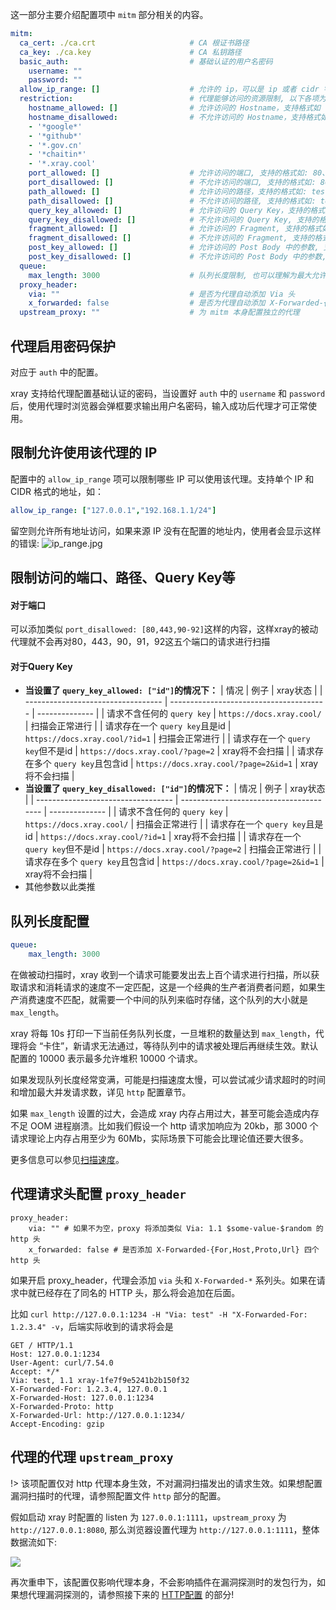这一部分主要介绍配置项中 `mitm` 部分相关的内容。

```yaml
mitm:
  ca_cert: ./ca.crt                     # CA 根证书路径
  ca_key: ./ca.key                      # CA 私钥路径
  basic_auth:                           # 基础认证的用户名密码
    username: ""
    password: ""
  allow_ip_range: []                    # 允许的 ip，可以是 ip 或者 cidr 字符串
  restriction:                          # 代理能够访问的资源限制, 以下各项为空表示不限制
    hostname_allowed: []                # 允许访问的 Hostname，支持格式如 t.com、*.t.com、1.1.1.1、1.1.1.1/24、1.1-4.1.1-8
    hostname_disallowed:                # 不允许访问的 Hostname，支持格式如 t.com、*.t.com、1.1.1.1、1.1.1.1/24、1.1-4.1.1-8
    - '*google*'
    - '*github*'
    - '*.gov.cn'
    - '*chaitin*'
    - '*.xray.cool'
    port_allowed: []                    # 允许访问的端口, 支持的格式如: 80、80-85
    port_disallowed: []                 # 不允许访问的端口, 支持的格式如: 80、80-85
    path_allowed: []                    # 允许访问的路径，支持的格式如: test、*test*
    path_disallowed: []                 # 不允许访问的路径, 支持的格式如: test、*test*
    query_key_allowed: []               # 允许访问的 Query Key，支持的格式如: test、*test*
    query_key_disallowed: []            # 不允许访问的 Query Key, 支持的格式如: test、*test*
    fragment_allowed: []                # 允许访问的 Fragment, 支持的格式如: test、*test*
    fragment_disallowed: []             # 不允许访问的 Fragment, 支持的格式如: test、*test*
    post_key_allowed: []                # 允许访问的 Post Body 中的参数, 支持的格式如: test、*test*
    post_key_disallowed: []             # 不允许访问的 Post Body 中的参数, 支持的格式如: test、*test*
  queue:
    max_length: 3000                    # 队列长度限制, 也可以理解为最大允许多少等待扫描的请求, 请根据内存大小自行调整
  proxy_header:
    via: ""                             # 是否为代理自动添加 Via 头
    x_forwarded: false                  # 是否为代理自动添加 X-Forwarded-{For,Host,Proto,Url} 四个 http 头
  upstream_proxy: ""                    # 为 mitm 本身配置独立的代理
```

## 代理启用密码保护

对应于 `auth` 中的配置。

xray 支持给代理配置基础认证的密码，当设置好 `auth` 中的 `username` 和 `password` 后，使用代理时浏览器会弹框要求输出用户名密码，输入成功后代理才可正常使用。

## 限制允许使用该代理的 IP

配置中的 `allow_ip_range` 项可以限制哪些 IP 可以使用该代理。支持单个 IP 和 CIDR 格式的地址，如：

```yaml
allow_ip_range: ["127.0.0.1","192.168.1.1/24"]
```

留空则允许所有地址访问，如果来源 IP 没有在配置的地址内，使用者会显示这样的错误:
![ip_range.jpg](../assets/configuration/allow_ip_range.jpg)

## 限制访问的端口、路径、Query Key等

#### 对于端口

可以添加类似 `port_disallowed: [80,443,90-92]`这样的内容，这样xray的被动代理就不会再对80，443，90，91，92这五个端口的请求进行扫描

#### 对于Query Key

+ **当设置了 `query_key_allowed: ["id"]`的情况下：**
  | 情况                               | 例子                                    | xray状态       |
  | ---------------------------------- | --------------------------------------- | -------------- |
  | 请求不含任何的 `query key`       | `https://docs.xray.cool/`             | 扫描会正常进行 |
  | 请求存在一个 `query key`且是id   | `https://docs.xray.cool/?id=1`        | 扫描会正常进行 |
  | 请求存在一个 `query key`但不是id | `https://docs.xray.cool/?page=2`      | xray将不会扫描 |
  | 请求存在多个 `query key`且包含id | `https://docs.xray.cool/?page=2&id=1` | xray将不会扫描 |
+ **当设置了 `query_key_disallowed: ["id"]`的情况下：**
  | 情况                               | 例子                                    | xray状态       |
  | ---------------------------------- | --------------------------------------- | -------------- |
  | 请求不含任何的 `query key`       | `https://docs.xray.cool/`             | 扫描会正常进行 |
  | 请求存在一个 `query key`且是id   | `https://docs.xray.cool/?id=1`        | xray将不会扫描 |
  | 请求存在一个 `query key`但不是id | `https://docs.xray.cool/?page=2`      | 扫描会正常进行 |
  | 请求存在多个 `query key`且包含id | `https://docs.xray.cool/?page=2&id=1` | xray将不会扫描 |
+ 其他参数以此类推

## 队列长度配置

```yaml
queue:
    max_length: 3000
```

在做被动扫描时，xray 收到一个请求可能要发出去上百个请求进行扫描，所以获取请求和消耗请求的速度不一定匹配，这是一个经典的生产者消费者问题，如果生产消费速度不匹配，就需要一个中间的队列来临时存储，这个队列的大小就是 `max_length`。

xray 将每 10s 打印一下当前任务队列长度，一旦堆积的数量达到 `max_length`，代理将会 “卡住”，新请求无法通过，等待队列中的请求被处理后再继续生效。默认配置的 10000 表示最多允许堆积 10000 个请求。

如果发现队列长度经常变满，可能是扫描速度太慢，可以尝试减少请求超时的时间和增加最大并发请求数，详见 `http` 配置章节。

如果 `max_length` 设置的过大，会造成 xray 内存占用过大，甚至可能会造成内存不足 OOM 进程崩溃。比如我们假设一个 http 请求加响应为 20kb，那 3000 个请求理论上内存占用至少为 60Mb，实际场景下可能会比理论值还要大很多。

更多信息可以参见[扫描速度](guide/speed)。

## 代理请求头配置 `proxy_header`

```
proxy_header:
    via: "" # 如果不为空，proxy 将添加类似 Via: 1.1 $some-value-$random 的 http 头
    x_forwarded: false # 是否添加 X-Forwarded-{For,Host,Proto,Url} 四个 http 头
```

如果开启 proxy_header，代理会添加 `via` 头和 `X-Forwarded-*` 系列头。如果在请求中就已经存在了同名的 HTTP 头，那么将会追加在后面。

比如 `curl http://127.0.0.1:1234 -H "Via: test" -H "X-Forwarded-For: 1.2.3.4" -v`，后端实际收到的请求将会是

```http
GET / HTTP/1.1
Host: 127.0.0.1:1234
User-Agent: curl/7.54.0
Accept: */*
Via: test, 1.1 xray-1fe7f9e5241b2b150f32
X-Forwarded-For: 1.2.3.4, 127.0.0.1
X-Forwarded-Host: 127.0.0.1:1234
X-Forwarded-Proto: http
X-Forwarded-Url: http://127.0.0.1:1234/
Accept-Encoding: gzip
```

## 代理的代理 `upstream_proxy`

!> 该项配置仅对 http 代理本身生效，不对漏洞扫描发出的请求生效。如果想配置漏洞扫描时的代理，请参照配置文件 `http` 部分的配置。

假如启动 xray 时配置的 listen 为 `127.0.0.1:1111`，`upstream_proxy` 为 `http://127.0.0.1:8080`, 那么浏览器设置代理为 `http://127.0.0.1:1111`，整体数据流如下:

![](../assets/configuration/upstream.jpg)

再次重申下，该配置仅影响代理本身，不会影响插件在漏洞探测时的发包行为，如果想代理漏洞探测的，请参照接下来的 [HTTP配置](./http.md) 的部分!
